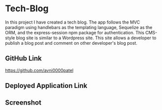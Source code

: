 # Tech-Blog
In this project I have created a tech blog. The app follows the MVC paradigm using handlebars as the templating language, Sequelize as the ORM, and the express-session npm package for authentication. This CMS-style blog site is similar to a Wordpress site. This site allows a developer to publish a blog post and comment on other developer's blog post.
## GitHub Link
https://github.com/avni0000patel
## Deployed Application Link

## Screenshot
